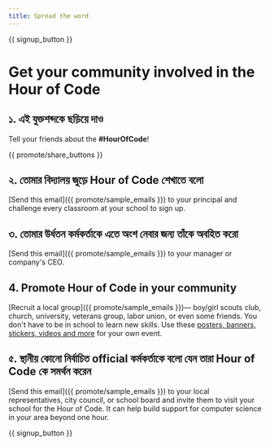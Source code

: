```yaml
---
title: Spread the word
---
```


{{ signup_button }}

# Get your community involved in the Hour of Code

## ১. এই যুক্তশব্দকে ছড়িয়ে দাও

Tell your friends about the **#HourOfCode**!

{{ promote/share_buttons }}

## ২. তোমার বিদ্যালয় জুড়ে Hour of Code শেখাতে বলো

[Send this email]({{ promote/sample_emails }}) to your principal and challenge every classroom at your school to sign up.

## ৩. তোমার উর্ধতন কর্মকর্তাকে এতে অংশ নেবার জন্য তাঁকে অবহিত করো

[Send this email]({{ promote/sample_emails }}) to your manager or company's CEO.

## 4. Promote Hour of Code in your community

[Recruit a local group]({{ promote/sample_emails }})— boy/girl scouts club, church, university, veterans group, labor union, or even some friends. You don't have to be in school to learn new skills. Use these [posters, banners, stickers, videos and more](/promote/resources) for your own event.

## ৫. স্থানীয় কোনো নির্বাচিত official কর্মকর্তাকে বলো যেন তারা Hour of Code কে সমর্থন করেন

[Send this email]({{ promote/sample_emails }}) to your local representatives, city council, or school board and invite them to visit your school for the Hour of Code. It can help build support for computer science in your area beyond one hour.

{{ signup_button }}